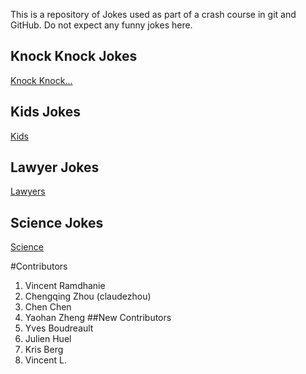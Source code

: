 This is a repository of Jokes used as part of a crash course in git and GitHub.
Do not expect any funny jokes here.

## Knock Knock Jokes
[Knock Knock...](KnockKnock/content.md)

## Kids Jokes
[Kids](Kids/content.md)

## Lawyer Jokes
[Lawyers](Lawyers/content.md)

## Science Jokes
[Science](Science/content.md)

#Contributors
1. Vincent Ramdhanie
2. Chengqing Zhou (claudezhou)
3. Chen Chen
4. Yaohan Zheng
##New Contributors
1. Yves Boudreault
2. Julien Huel
3. Kris Berg
4. Vincent L.
